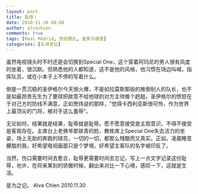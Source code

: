 ```yaml
---
layout: post
title: 耻辱！
date: 2010-11-30 08:08
author: alvachien
comments: true
tags: [Real Madrid, 世纪德比, 皇家马德里]
categories: [五洲足坛]
---
```

虽然电视镜头时不时还是会切换到Special One，这个穿着阿玛尼的男人很有风度的坐着，很沉默。但熟悉他的人都知道，这不是他的风格，他习惯在场边叫喊，指挥队员，或在小本子上不停的写着什么。

倒是一贯沉稳的圣伊格尔今天很火爆，不是如拉莫斯那般的推倒别人的队长，也不是如最昂贵先生为了要球把故意不给他球的对方主帅推个趔趄。圣伊格尔的愤怒在于对己方的防线不满意，正如贺炜说的那样，“觉得卡西利亚斯很可怜，作为世界上最顶尖的门将，被对手这么羞辱”。

无论如何，结果就是结果，耻辱就是耻辱。愿不愿意接受是主观意识，不得不接受是客观存在。主席台上老佛爷那铁青的脸，教练席上Special One失去活力的坐姿，场上无助的奔跑的球员，一切的一切，都那么残酷而又真实。正如，凌晨睡意朦胧的我，好希望电视画面只是个梦境，好希望主客队的名字被印反了。

当然，伤口需要时间去愈合，耻辱更需要时间去忘记，写上一点文字记录这份耻辱，也许，在将来某刻的骄傲时候，翻出来对比一下心境，感叹一下，这就是生活。

是为之记。
Alva Chien
2010.11.30
